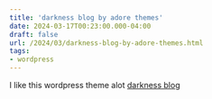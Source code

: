 ```yaml
---
title: 'darkness blog by adore themes'
date: 2024-03-17T00:23:00.000-04:00
draft: false
url: /2024/03/darkness-blog-by-adore-themes.html
tags: 
- wordpress
---
```


I like this wordpress theme alot [darkness blog](https://demo.adorethemes.com/darkness-blog/)